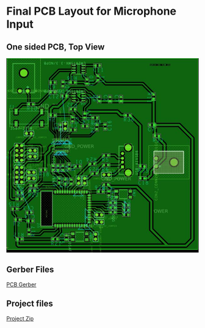 # Final PCB Layout for Microphone Input

## One sided PCB, Top View

![PCB Schematic](pcb.JPG)

## Gerber Files

[PCB Gerber](./cboneil1_gerber.zip)

## Project files

[Project Zip](./Project_total.zip)